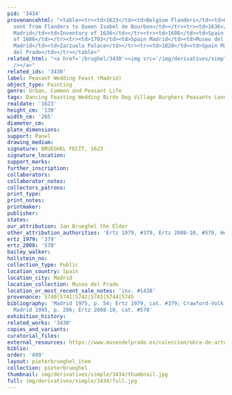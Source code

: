 ```yaml
---
pid: '3434'
provenancehtml: "<table><tr><td>1623</td><td>Belgium Flanders</td><td>One of 25 paintings
  sent from Flanders to Queen Isabel de Bourbon</td></tr><tr><td>1636</td><td>Spain
  Madrid</td><td>Inventory of 1636</td></tr><tr><td>1686</td><td>Spain Madrid</td><td>Inventory
  of 1686</td></tr><tr><td>1703</td><td>Spain Madrid</td><td>Museo del Prado</td></tr><tr><td>1794</td><td>Spain
  Madrid</td><td>Zarzuela Palace</td></tr><tr><td>1828</td><td>Spain Madrid</td><td>Museo
  del Prado</td></tr></table>"
related_html: "<a href='/brughel/3430'><img src='/img/derivatives/simple/3430/thumbnail.jpg'
  /></a>"
related_ids: '3430'
label: Peasant Wedding Feast (Madrid)
object_type: Painting
genre: Urban, Common and Peasant Life
tags: Dancing Feasting Wedding Birds Dog Village Burghers Peasants Landscape
realdate: '1623'
height_cm: '130'
width_cm: '265'
diameter_cm:
plate_dimensions:
support: Panel
drawing_medium:
signature: BRUEGHEL FECIT, 1623
signature_location:
support_marks:
further_inscription:
collaborators:
collaborator_notes:
collectors_patrons:
print_type:
print_notes:
printmaker:
publisher:
states:
our_attribution: Jan Brueghel the Elder
other_attribution_authorities: 'Ertz 1979, #379, Ertz 2008-10, #570, Honig database'
ertz_1979: '379'
ertz_2008: '570'
bailey_walker:
hollstein_no:
collection_type: Public
location_country: Spain
location_city: Madrid
location_collection: Museo del Prado
location_or_most_recent_sale_notes: 'inv. #1438'
provenance: 5740|5741|5742|5743|5744|5745
bibliography: 'Madrid 1975, p. 54; Ertz 1979, cat. #379; Crawford-Volk 1981, p. 526;
  Madrid 1995, p. 206; Ertz 2008-10, cat. #570'
exhibition_history:
related_works: '3430'
copies_and_variants:
curatorial_files:
external_resources: https://www.museodelprado.es/coleccion/obra-de-arte/banquete-de-bodas/70425126-57e5-46e5-ab4f-e05e33e22dd9
biblio:
order: '499'
layout: pieterbrueghel_item
collection: pieterbrueghel
thumbnail: img/derivatives/simple/3434/thumbnail.jpg
full: img/derivatives/simple/3434/full.jpg
---
```


